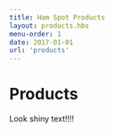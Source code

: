 ```yaml
---
title: Ham Spot Products
layout: products.hbs
menu-order: 1
date: 2017-01-01
url: 'products'
---
```


# Products

Look shiny text!!!!
